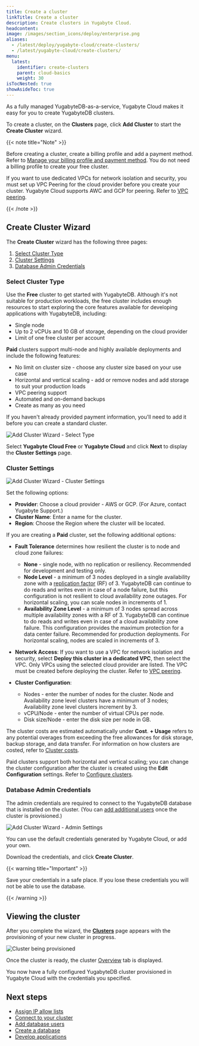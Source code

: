 ```yaml
---
title: Create a cluster
linkTitle: Create a cluster
description: Create clusters in Yugabyte Cloud.
headcontent:
image: /images/section_icons/deploy/enterprise.png
aliases:
  - /latest/deploy/yugabyte-cloud/create-clusters/
  - /latest/yugabyte-cloud/create-clusters/
menu:
  latest:
    identifier: create-clusters
    parent: cloud-basics
    weight: 30
isTocNested: true
showAsideToc: true
---
```


As a fully managed YugabyteDB-as-a-service, Yugabyte Cloud makes it easy for you to create YugabyteDB clusters.

To create a cluster, on the **Clusters** page, click **Add Cluster** to start the **Create Cluster** wizard.

{{< note title="Note" >}}

Before creating a cluster, create a billing profile and add a payment method. Refer to [Manage your billing profile and payment method](../../cloud-admin/cloud-billing-profile/). You do not need a billing profile to create your free cluster.

If you want to use dedicated VPCs for network isolation and security, you must set up VPC Peering for the cloud provider before you create your cluster. Yugabyte Cloud supports AWC and GCP for peering. Refer to [VPC peering](../../cloud-network/).

{{< /note >}}

## Create Cluster Wizard

The **Create Cluster** wizard has the following three pages:

1. [Select Cluster Type](#select-cluster-type)
1. [Cluster Settings](#cluster-settings)
1. [Database Admin Credentials](#database-admin-credentials)

### Select Cluster Type

Use the **Free** cluster to get started with YugabyteDB. Although it's not suitable for production workloads, the free cluster includes enough resources to start exploring the core features available for developing applications with YugabyteDB, including:

- Single node
- Up to 2 vCPUs and 10 GB of storage, depending on the cloud provider
- Limit of one free cluster per account

**Paid** clusters support multi-node and highly available deployments and include the following features:

- No limit on cluster size - choose any cluster size based on your use case
- Horizontal and vertical scaling - add or remove nodes and add storage to suit your production loads
- VPC peering support
- Automated and on-demand backups
- Create as many as you need

If you haven't already provided payment information, you'll need to add it before you can create a standard cluster.

![Add Cluster Wizard - Select Type](/images/yb-cloud/cloud-addcluster1-type.png)

Select **Yugabyte Cloud Free** or **Yugabyte Cloud** and click **Next** to display the **Cluster Settings** page.

### Cluster Settings

![Add Cluster Wizard - Cluster Settings](/images/yb-cloud/cloud-addcluster-paid2.png)

Set the following options:

- **Provider**: Choose a cloud provider - AWS or GCP. (For Azure, contact Yugabyte Support.)
- **Cluster Name**: Enter a name for the cluster.
- **Region**: Choose the Region where the cluster will be located.

If you are creating a **Paid** cluster, set the following additional options:

- **Fault Tolerance** determines how resilient the cluster is to node and cloud zone failures:

  - **None** - single node, with no replication or resiliency. Recommended for development and testing only.
  - **Node Level** - a minimum of 3 nodes deployed in a single availability zone with a [replication factor](../../../architecture/docdb-replication/replication/) (RF) of 3. YugabyteDB can continue to do reads and writes even in case of a node failure, but this configuration is not resilient to cloud availability zone outages. For horizontal scaling, you can scale nodes in increments of 1.
  - **Availability Zone Level** - a minimum of 3 nodes spread across multiple availability zones with a RF of 3. YugabyteDB can continue to do reads and writes even in case of a cloud availability zone failure. This configuration provides the maximum protection for a data center failure. Recommended for production deployments. For horizontal scaling, nodes are scaled in increments of 3.

- **Network Access**: If you want to use a VPC for network isolation and security, select **Deploy this cluster in a dedicated VPC**, then select the VPC. Only VPCs using the selected cloud provider are listed. The VPC must be created before deploying the cluster. Refer to [VPC peering](../../cloud-network/).

- **Cluster Configuration**:

  - Nodes - enter the number of nodes for the cluster. Node and Availability zone level clusters have a minimum of 3 nodes; Availability zone level clusters increment by 3.
  - vCPU/Node - enter the number of virtual CPUs per node.
  - Disk size/Node - enter the disk size per node in GB.

The cluster costs are estimated automatically under **Cost**. **+ Usage** refers to any potential overages from exceeding the free allowances for disk storage, backup storage, and data transfer. For information on how clusters are costed, refer to [Cluster costs](../../cloud-admin/cloud-billing-costs/).

Paid clusters support both horizontal and vertical scaling; you can change the cluster configuration after the cluster is created using the **Edit Configuration** settings. Refer to [Configure clusters](../../cloud-clusters/configure-clusters#infrastructure).

### Database Admin Credentials

The admin credentials are required to connect to the YugabyteDB database that is installed on the cluster. (You can [add additional users](../../cloud-connect/add-users/) once the cluster is provisioned.)

![Add Cluster Wizard - Admin Settings](/images/yb-cloud/cloud-addcluster-admin.png)

You can use the default credentials generated by Yugabyte Cloud, or add your own.

Download the credentials, and click **Create Cluster**.

{{< warning title="Important" >}}

Save your credentials in a safe place. If you lose these credentials you will not be able to use the database.

{{< /warning >}}

## Viewing the cluster

After you complete the wizard, the [**Clusters**](../../cloud-clusters/) page appears with the provisioning of your new cluster in progress.

![Cluster being provisioned](/images/yb-cloud/cloud-cluster-provisioning.png)

Once the cluster is ready, the cluster [Overview](../../cloud-monitor/overview/) tab is displayed.

You now have a fully configured YugabyteDB cluster provisioned in Yugabyte Cloud with the credentials you specified.

## Next steps

- [Assign IP allow lists](../add-connections/)
- [Connect to your cluster](../../cloud-connect/)
- [Add database users](../../cloud-connect/add-users/)
- [Create a database](../../cloud-connect/create-databases/)
- [Develop applications](../../cloud-develop/)

